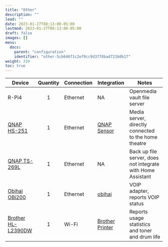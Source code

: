 ```yaml
---
title: "Other"
description: ""
lead: ""
date: 2023-01-27T08:13:00-05:00
lastmod: 2023-01-27T08:13:00-05:00
draft: false
images: []
menu:
  docs:
    parent: "configuration"
    identifier: "other-5cb646f1c2ef9cc9d3778bad723b0b17"
weight: 319
toc: true
---
```

| Device                                                       | Quantity | Connection | Integration                                                  | Notes                                                       |
| ------------------------------------------------------------ | :------: | ---------- | ------------------------------------------------------------ | ----------------------------------------------------------- |
| R-Pi4                                                        |    1     | Ethernet   | NA                                                           | Openmedia vault file server                                 |
| [QNAP HS-251](https://www.qnap.com/en/product/hs-251+)       |    1     | Ethernet   | [QNAP Sensor](https://www.home-assistant.io/components/sensor.qnap/) | Media server, directly connected to the home theatre        |
| [QNAP TS-269L](https://www.qnap.com/en/product/ts-269l)      |    1     | Ethernet   | NA                                                           | Back up file server, does not integrate with Home Assistant |
| [Obihai OBi200](https://www.obitalk.com/info/products/obi200) |    1     | Ethernet   | [obihai](https://www.home-assistant.io/integrations/obihai/) | VOIP adapter, reports VOIP status                           |
| [Brother HL-L2390DW](https://www.brother.ca/en/p/HLL2390DW)  |    1     | Wi-Fi      | [Brother Printer](https://www.home-assistant.io/integrations/brother/) | Reports usage statistics and toner and drum life            |